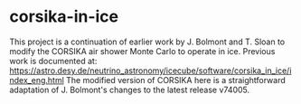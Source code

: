 # corsika-in-ice

This project is a continuation of earlier work by J. Bolmont and T. Sloan to modify the CORSIKA air shower Monte Carlo to operate in ice.  Previous work is documented at: https://astro.desy.de/neutrino_astronomy/icecube/software/corsika_in_ice/index_eng.html
The modified version of CORSIKA here is a straightforward adaptation of J. Bolmont's changes to the latest release v74005.
